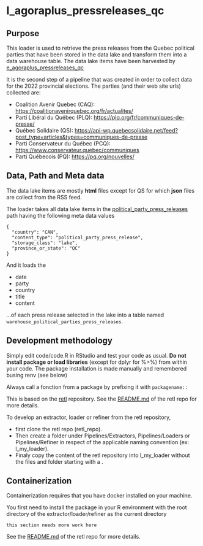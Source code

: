 # l_agoraplus_pressreleases_qc

## Purpose
This loader is used to retrieve the press releases from the Quebec political parties that have been stored in the data lake and transform them into a data warehouse table.  The data lake items have been harvested by [e_agoraplus_pressreleases_qc](https://github.com/clessn/clessn-blend/blob/main/Pipelines/Extractors/e_agoraplus-pressreleases-qc)

It is the second step of a pipeline that was created in order to collect data for the 2022 provincial elections.  The parties (and their web site urls) collected are:
* Coalition Avenir Quebec (CAQ): https://coalitionavenirquebec.org/fr/actualites/
* Parti Libéral du Québec (PLQ): https://plq.org/fr/communiques-de-presse/
* Québec Solidaire (QS): https://api-wp.quebecsolidaire.net/feed?post_type=articles&types=communiques-de-presse
* Parti Conservateur du Québec (PCQ): https://www.conservateur.quebec/communiques
* Parti Québecois (PQ): https://pq.org/nouvelles/

## Data, Path and Meta data
The data lake items are mostly **html** files except for QS for which **json** files are collect from the RSS feed.

The loader takes all data lake items in the [political_party_press_releases](https://clhub.clessn.cloud/admin/core/lake/?path=political_party_press_releases) path having the following meta data values
```
{
  "country": "CAN",
  "content_type": "political_party_press_release",
  "storage_class": "lake",
  "province_or_state": "QC"
}
```
And it loads the 
* date
* party
* country
* title
* content

...of each press release selected in the lake into a table named `warehouse_political_parties_press_releases`.

## Development methodology
Simply edit code/code.R in RStudio and test your code as usual.  **Do not install package or load libraries** (except for dplyr for %>%) from within your code.  The package installation is made manually and remembered busing renv (see below)

Always call a fonction from a package by prefixing it with ```packagename::```

This is based on the [retl](https://github.com/clessn/retl) repository.
See the [README.md](https://github.com/clessn/retl/blob/master/README.md) of the retl repo for more details. 

To develop an extractor, loader or refiner from the retl repository, 
* first clone the retl repo (retl_repo).  
* Then create a folder under Pipelines/Extractors, Pipelines/Loaders or Pipelines/Refiner in respect of the applicable naming convention (ex: l_my_loader).
* Finaly copy the content of the retl repository into l_my_loader without the files and folder starting with a .


## Containerization
Containerization requires that you have docker installed on your machine.

You first need to install the package in your R environment with the root directory of the extractor/loader/refiner as the current directory

`this section needs more work here`

See the [README.md](https://github.com/clessn/retl/blob/master/README.md) of the retl repo for more details.
